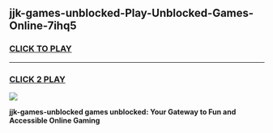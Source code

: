 
## jjk-games-unblocked-Play-Unblocked-Games-Online-7ihq5
<h3>
<a href="https://premium76.site?title=jjk-games-unblocked&ref=25A">CLICK TO PLAY</a></h3>
<hr>

<h3>
<a href="https://premium76.site?title=jjk-games-unblocked&ref=25A">CLICK 2 PLAY</a>
  
</h3>

<a href="https://premium76.site?title=jjk-games-unblocked&ref=25A"><img src="https://clearcache.store/games.png"></a>


**jjk-games-unblocked games unblocked: Your Gateway to Fun and Accessible Online Gaming**
